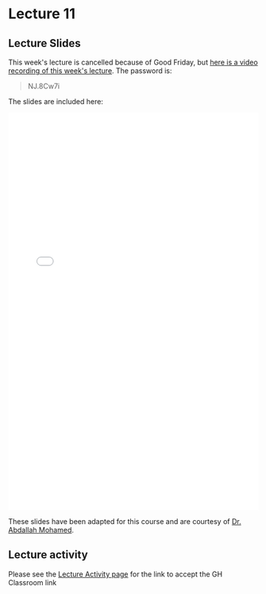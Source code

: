 # Lecture 11

## Lecture Slides

This week's lecture is cancelled because of Good Friday, but [here is a video recording of this week's lecture](https://ubc.zoom.us/rec/share/6i2Y_Lg8kHOHV5TW9jbOw4INGxR19a0T891f9qUMnIv4vuHNSRqQryIQOtrPCSiW.4uuTLInqj_dYsHZ8). The password is: 

> NJ.8Cw7i

The slides are included here:

<iframe src="../../2021-04-02 - Arrays.pdf" width="100%" height="800px" frameBorder="0"> </iframe>

These slides have been adapted for this course and are courtesy of [Dr. Abdallah Mohamed](https://people.ok.ubc.ca/abdalmoh/).

## Lecture activity

Please see the [Lecture Activity page](../activities) for the link to accept the GH Classroom link